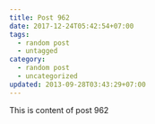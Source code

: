 ```yaml
---
title: Post 962
date: 2017-12-24T05:42:54+07:00
tags:
  - random post
  - untagged
category:
  - random post
  - uncategorized
updated: 2013-09-28T03:43:29+07:00
---
```

This is content of post 962